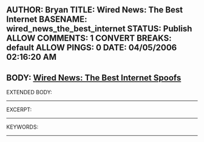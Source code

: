 AUTHOR: Bryan
TITLE: Wired News: The Best Internet
BASENAME: wired_news_the_best_internet
STATUS: Publish
ALLOW COMMENTS: 1
CONVERT BREAKS: __default__
ALLOW PINGS: 0
DATE: 04/05/2006 02:16:20 AM
-----
BODY:
<a title="Wired News: The Best Internet Spoofs" href="http://wiredblogs.tripod.com/internetspoofs/">Wired News: The Best Internet Spoofs</a>
-----
EXTENDED BODY:

-----
EXCERPT:

-----
KEYWORDS:

-----


